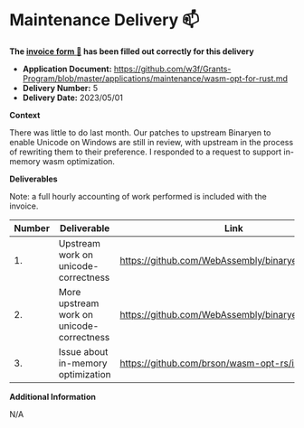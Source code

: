 # Maintenance Delivery :mailbox:

**The [invoice form :pencil:](https://docs.google.com/forms/d/e/1FAIpQLSfmNYaoCgrxyhzgoKQ0ynQvnNRoTmgApz9NrMp-hd8mhIiO0A/viewform) has been filled out correctly for this delivery**

- **Application Document:** https://github.com/w3f/Grants-Program/blob/master/applications/maintenance/wasm-opt-for-rust.md
- **Delivery Number:** 5
- **Delivery Date:** 2023/05/01

**Context**

There was little to do last month.
Our patches to upstream Binaryen to enable Unicode on Windows are still in review,
with upstream in the process of rewriting them to their preference.
I responded to a request to support in-memory wasm optimization.

**Deliverables**

Note: a full hourly accounting of work performed is included with the invoice.

| Number | Deliverable                               | Link                                              | Notes               |
| ------ | ----------------------------------------- | ------------------------------------------------- | ------------------- |
| 1.     | Upstream work on unicode-correctness      | https://github.com/WebAssembly/binaryen/pull/5627 | Not authored by me. |
| 2.     | More upstream work on unicode-correctness | https://github.com/WebAssembly/binaryen/pull/5671 | Not authored by me. |
| 3.     | Issue about in-memory optimization        | https://github.com/brson/wasm-opt-rs/issues/141   |                     |

**Additional Information**

N/A
